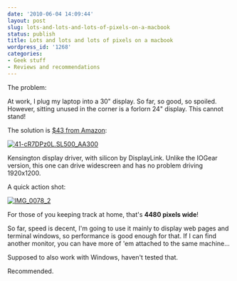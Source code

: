 ```yaml
---
date: '2010-06-04 14:09:44'
layout: post
slug: lots-and-lots-and-lots-of-pixels-on-a-macbook
status: publish
title: Lots and lots and lots of pixels on a macbook
wordpress_id: '1268'
categories:
- Geek stuff
- Reviews and recommendations
---
```


The problem:

At work, I plug my laptop into a 30" display. So far, so good, so spoiled. However, sitting unused in the corner is a forlorn 24" display. This cannot stand!

The solution is [$43 from Amazon](http://www.amazon.com/gp/product/B002F9NSMQ?qid=1275606115&ref_=sr_1_6&s=electronics&sr=8-6):

[![41-cR7DPz0L._SL500_AA300_](http://fnord.phfactor.net/wp-content/uploads/2010/06/41-cR7DPz0L._SL500_AA300_.jpg)](http://fnord.phfactor.net/wp-content/uploads/2010/06/41-cR7DPz0L._SL500_AA300_.jpg)

Kensington display driver, with silicon by DisplayLink. Unlike the IOGear version, this one can drive widescreen and has no problem driving 1920x1200.

A quick action shot:

[![IMG_0078_2](http://fnord.phfactor.net/wp-content/uploads/2010/06/IMG_0078_2-450x337.jpg)](http://fnord.phfactor.net/wp-content/uploads/2010/06/IMG_0078_2.jpg)

For those of you keeping track at home, that's **4480 pixels wide**!

So far, speed is decent, I'm going to use it mainly to display web pages and terminal windows, so performance is good enough for that. If I can find another monitor, you can have more of 'em attached to the same machine...

Supposed to also work with Windows, haven't tested that.

Recommended.
